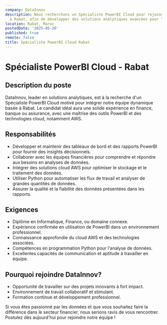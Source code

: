 ```yaml
---
company: DataInnov
description: Nous recherchons un Spécialiste PowerBI Cloud pour rejoindre notre équipe
  à Rabat, afin de développer des solutions analytiques avancées pour le secteur financier.
location: Rabat, Maroc
postedDate: '2025-05-20'
published: true
remote: false
title: Spécialiste PowerBI Cloud Rabat
---
```


# Spécialiste PowerBI Cloud - Rabat

## Description du poste

DataInnov, leader en solutions analytiques, est à la recherche d'un Spécialiste PowerBI Cloud motivé pour intégrer notre équipe dynamique basée à Rabat. Le candidat idéal aura une solide expérience en finance, banque ou assurance, avec une maîtrise des outils PowerBI et des technologies cloud, notamment AWS.

## Responsabilités

- Développer et maintenir des tableaux de bord et des rapports PowerBI pour fournir des insights décisionnels.
- Collaborer avec les équipes financières pour comprendre et répondre aux besoins en analyses de données.
- Intégrer des solutions cloud AWS pour optimiser le stockage et le traitement des données.
- Utiliser Python pour automatiser les flux de travail et analyser de grandes quantités de données.
- Assurer la qualité et la fiabilité des données présentées dans les rapports.

## Exigences

- Diplôme en Informatique, Finance, ou domaine connexe.
- Expérience confirmée en utilisation de PowerBI dans un environnement professionnel.
- Connaissance approfondie du cloud AWS et des technologies associées.
- Compétences en programmation Python pour l'analyse de données.
- Excellentes capacités de communication et aptitude à travailler en équipe.

## Pourquoi rejoindre DataInnov?

- Opportunité de travailler sur des projets innovants à fort impact.
- Environnement de travail collaboratif et stimulant.
- Formation continue et développement professionnel.

Si vous êtes passionné par les données et que vous souhaitez faire la différence dans le secteur financier, nous serions ravis de vous rencontrer. Postulez dès aujourd'hui pour rejoindre notre équipe !



